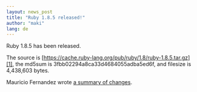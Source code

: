 ```yaml
---
layout: news_post
title: "Ruby 1.8.5 released!"
author: "maki"
lang: de
---
```


Ruby 1.8.5 has been released.

The source is [https://cache.ruby-lang.org/pub/ruby/1.8/ruby-1.8.5.tar.gz][1],
the md5sum is 3fbb02294a8ca33d4684055adba5ed6f, and filesize is
4,438,603 bytes.

Mauricio Fernandez wrote [a summary of changes][2].



[1]: https://cache.ruby-lang.org/pub/ruby/1.8/ruby-1.8.5.tar.gz
[2]: http://eigenclass.org/hiki.rb?ruby+1.8.5+changelog
